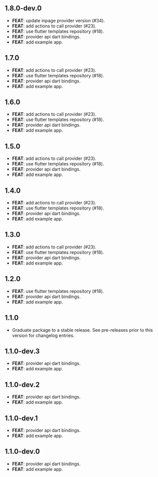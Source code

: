 ## 1.8.0-dev.0

 - **FEAT**: update inpage provider version (#34).
 - **FEAT**: add actions to call provider (#23).
 - **FEAT**: use flutter templates repository (#18).
 - **FEAT**: provider api dart bindings.
 - **FEAT**: add example app.

## 1.7.0

 - **FEAT**: add actions to call provider (#23).
 - **FEAT**: use flutter templates repository (#18).
 - **FEAT**: provider api dart bindings.
 - **FEAT**: add example app.

## 1.6.0

 - **FEAT**: add actions to call provider (#23).
 - **FEAT**: use flutter templates repository (#18).
 - **FEAT**: provider api dart bindings.
 - **FEAT**: add example app.

## 1.5.0

 - **FEAT**: add actions to call provider (#23).
 - **FEAT**: use flutter templates repository (#18).
 - **FEAT**: provider api dart bindings.
 - **FEAT**: add example app.

## 1.4.0

 - **FEAT**: add actions to call provider (#23).
 - **FEAT**: use flutter templates repository (#18).
 - **FEAT**: provider api dart bindings.
 - **FEAT**: add example app.

## 1.3.0

 - **FEAT**: add actions to call provider (#23).
 - **FEAT**: use flutter templates repository (#18).
 - **FEAT**: provider api dart bindings.
 - **FEAT**: add example app.

## 1.2.0

 - **FEAT**: use flutter templates repository (#18).
 - **FEAT**: provider api dart bindings.
 - **FEAT**: add example app.

## 1.1.0

 - Graduate package to a stable release. See pre-releases prior to this version for changelog entries.

## 1.1.0-dev.3

 - **FEAT**: provider api dart bindings.
 - **FEAT**: add example app.

## 1.1.0-dev.2

 - **FEAT**: provider api dart bindings.
 - **FEAT**: add example app.

## 1.1.0-dev.1

 - **FEAT**: provider api dart bindings.
 - **FEAT**: add example app.

## 1.1.0-dev.0

 - **FEAT**: provider api dart bindings.
 - **FEAT**: add example app.

